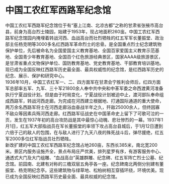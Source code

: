 # 中国工农红军西路军纪念馆  
中国工农红军西路军纪念馆位于有“塞上江南、北凉古都”之称的甘肃省张掖市高台县，前身为高台烈士陵园，始建于1953年，现占地面积260亩。中国工农红军西路军纪念馆园内掩埋着转战河西、血战高台而壮烈牺牲的红五军军长董振堂、政治部主任杨克明等3000多名红西路军革命烈士的忠骨。是全国重点烈士纪念建筑物保护单位，先后被命名为全国爱国主义教育基地、全国百家爱国主义教育示范基地、全国青少年教育基地、全国百个红色旅游经典景区，国家AAAA级旅游景区，是甘肃省重点文物保护单位、国防教育基地、党史教育基地、干部教育培训基地。现已成为全国反映红西路军历史最全面、最具权威性的纪念馆，是红西路军历史的纪念、展示、保护和研究中心。  
1936年10月，中国工农红军一、二、四方面军在甘肃会宁胜利会师后，红四方面军总部率五军、九军、三十军21800余人奉中共中央和中革军委之命西渡黄河准备执行宁夏战役计划。但是由于时局变化，宁夏战役计划被迫中止，渡河部队奉命组成西路军，转战河西走廊。为完成在河西建立根据地、打通国际通道的重大使命，两万余名西路军将士在河西走廊浴血奋战半年之久，歼敌25000余人，但终因寡不敌众等因素兵殇河西走廊。红西路军征战史在中国革命史上留下了可歌可泣的一页，发生在1937年初的高台攻防战是其中最惊心动魄、悲壮惨烈的一幕。1937年1月1日，红五军大部指战员在军长董振堂的率领下攻占高台县城后，于1月12日遭到六倍于己的敌人的包围，在与敌人进行了九天八夜的殊死战斗后，弹尽援绝，红五军2000多位红军指战员壮烈牺牲。  
新改扩建的中国工农红军西路军纪念馆占地260亩，东西长385米，南北宽200米。景区内服务设施齐全，景点布局庄严优美，排列星罗有序，有游客服务中心、通透式大门及大门组雕、“血战高台”英雄群雕、纪念碑、红五军阵亡烈士公墓、纪念馆。前园南、北建有对称的三檐双层五角亭各一座。纪念碑南北两侧分别建有董振堂、杨克明纪念亭。这些建筑物与绿草地、松柏树相互穿插环绕，环境优美。现已成为全国反映红西路军历史最全面、最具权威的纪念馆。  
